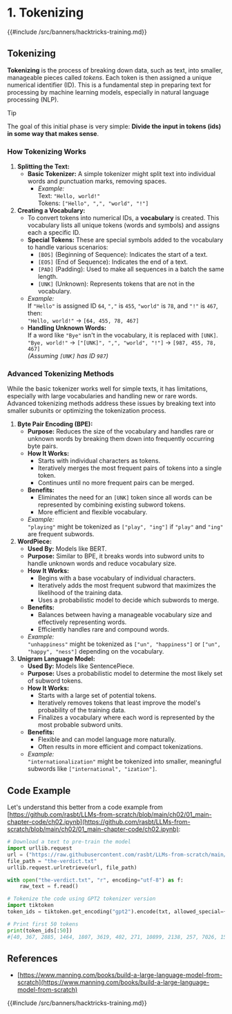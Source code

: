 # 1. Tokenizing

{{#include /src/banners/hacktricks-training.md}}

## Tokenizing

**Tokenizing** is the process of breaking down data, such as text, into smaller, manageable pieces called _tokens_. Each token is then assigned a unique numerical identifier (ID). This is a fundamental step in preparing text for processing by machine learning models, especially in natural language processing (NLP).

> [!TIP]
> The goal of this initial phase is very simple: **Divide the input in tokens (ids) in some way that makes sense**.

### **How Tokenizing Works**

1. **Splitting the Text:**
   - **Basic Tokenizer:** A simple tokenizer might split text into individual words and punctuation marks, removing spaces.
     - _Example:_\
       Text: `"Hello, world!"`\
       Tokens: `["Hello", ",", "world", "!"]`
2. **Creating a Vocabulary:**
   - To convert tokens into numerical IDs, a **vocabulary** is created. This vocabulary lists all unique tokens (words and symbols) and assigns each a specific ID.
   - **Special Tokens:** These are special symbols added to the vocabulary to handle various scenarios:
     - `[BOS]` (Beginning of Sequence): Indicates the start of a text.
     - `[EOS]` (End of Sequence): Indicates the end of a text.
     - `[PAD]` (Padding): Used to make all sequences in a batch the same length.
     - `[UNK]` (Unknown): Represents tokens that are not in the vocabulary.
   - _Example:_\
     If `"Hello"` is assigned ID `64`, `","` is `455`, `"world"` is `78`, and `"!"` is `467`, then:\
     `"Hello, world!"` → `[64, 455, 78, 467]`
   - **Handling Unknown Words:**\
     If a word like `"Bye"` isn't in the vocabulary, it is replaced with `[UNK]`.\
     `"Bye, world!"` → `["[UNK]", ",", "world", "!"]` → `[987, 455, 78, 467]`\
     _(Assuming `[UNK]` has ID `987`)_

### **Advanced Tokenizing Methods**

While the basic tokenizer works well for simple texts, it has limitations, especially with large vocabularies and handling new or rare words. Advanced tokenizing methods address these issues by breaking text into smaller subunits or optimizing the tokenization process.

1. **Byte Pair Encoding (BPE):**
   - **Purpose:** Reduces the size of the vocabulary and handles rare or unknown words by breaking them down into frequently occurring byte pairs.
   - **How It Works:**
     - Starts with individual characters as tokens.
     - Iteratively merges the most frequent pairs of tokens into a single token.
     - Continues until no more frequent pairs can be merged.
   - **Benefits:**
     - Eliminates the need for an `[UNK]` token since all words can be represented by combining existing subword tokens.
     - More efficient and flexible vocabulary.
   - _Example:_\
     `"playing"` might be tokenized as `["play", "ing"]` if `"play"` and `"ing"` are frequent subwords.
2. **WordPiece:**
   - **Used By:** Models like BERT.
   - **Purpose:** Similar to BPE, it breaks words into subword units to handle unknown words and reduce vocabulary size.
   - **How It Works:**
     - Begins with a base vocabulary of individual characters.
     - Iteratively adds the most frequent subword that maximizes the likelihood of the training data.
     - Uses a probabilistic model to decide which subwords to merge.
   - **Benefits:**
     - Balances between having a manageable vocabulary size and effectively representing words.
     - Efficiently handles rare and compound words.
   - _Example:_\
     `"unhappiness"` might be tokenized as `["un", "happiness"]` or `["un", "happy", "ness"]` depending on the vocabulary.
3. **Unigram Language Model:**
   - **Used By:** Models like SentencePiece.
   - **Purpose:** Uses a probabilistic model to determine the most likely set of subword tokens.
   - **How It Works:**
     - Starts with a large set of potential tokens.
     - Iteratively removes tokens that least improve the model's probability of the training data.
     - Finalizes a vocabulary where each word is represented by the most probable subword units.
   - **Benefits:**
     - Flexible and can model language more naturally.
     - Often results in more efficient and compact tokenizations.
   - _Example:_\
     `"internationalization"` might be tokenized into smaller, meaningful subwords like `["international", "ization"]`.

## Code Example

Let's understand this better from a code example from [https://github.com/rasbt/LLMs-from-scratch/blob/main/ch02/01_main-chapter-code/ch02.ipynb](https://github.com/rasbt/LLMs-from-scratch/blob/main/ch02/01_main-chapter-code/ch02.ipynb):

```python
# Download a text to pre-train the model
import urllib.request
url = ("https://raw.githubusercontent.com/rasbt/LLMs-from-scratch/main/ch02/01_main-chapter-code/the-verdict.txt")
file_path = "the-verdict.txt"
urllib.request.urlretrieve(url, file_path)

with open("the-verdict.txt", "r", encoding="utf-8") as f:
    raw_text = f.read()

# Tokenize the code using GPT2 tokenizer version
import tiktoken
token_ids = tiktoken.get_encoding("gpt2").encode(txt, allowed_special={"[EOS]"}) # Allow the user of the tag "[EOS]"

# Print first 50 tokens
print(token_ids[:50])
#[40, 367, 2885, 1464, 1807, 3619, 402, 271, 10899, 2138, 257, 7026, 15632, 438, 2016, 257, 922, 5891, 1576, 438, 568, 340, 373, 645, 1049, 5975, 284, 502, 284, 3285, 326, 11, 287, 262, 6001, 286, 465, 13476, 11, 339, 550, 5710, 465, 12036, 11, 6405, 257, 5527, 27075, 11]
```

## References

- [https://www.manning.com/books/build-a-large-language-model-from-scratch](https://www.manning.com/books/build-a-large-language-model-from-scratch)


{{#include /src/banners/hacktricks-training.md}}
